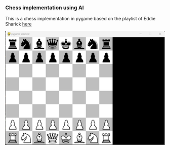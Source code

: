 ### Chess implementation using AI

This is a chess implementation in pygame based on the playlist of Eddie Sharick <a href="https://www.youtube.com/watch?v=EnYui0e73Rs&list=PLBwF487qi8MGU81nDGaeNE1EnNEPYWKY_&ab_channel=EddieSharick"> here </a>

<img src="readme_images/chess.png">